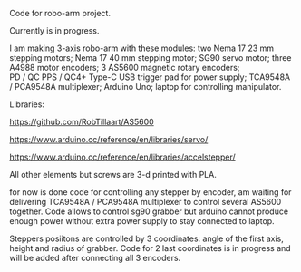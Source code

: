 Code for robo-arm project.

Currently is in progress. 

I am making 3-axis robo-arm with these modules:
two Nema 17 23 mm stepping motors;
Nema 17 40 mm stepping motor;
SG90 servo motor;
three A4988 motor encoders;
3 AS5600 magnetic rotary encoders;  
PD / QC PPS / QC4+ Type-C USB trigger pad for power supply;
TCA9548A / PCA9548A multiplexer;
Arduino Uno;
laptop for controlling manipulator.



Libraries:

https://github.com/RobTillaart/AS5600

https://www.arduino.cc/reference/en/libraries/servo/

https://www.arduino.cc/reference/en/libraries/accelstepper/



All other elements but screws are 3-d printed with PLA.

for now is done code for controlling any stepper by encoder, am waiting for delivering TCA9548A / PCA9548A multiplexer to control several AS5600 together. Code allows to control sg90 grabber but arduino cannot produce enough power without extra power supply to stay connected to laptop.

Steppers posiitons are controlled by 3 coordinates: angle of the first axis, height and radius of grabber. Code for 2 last coordinates is in progress and will be added after connecting all 3 encoders.
